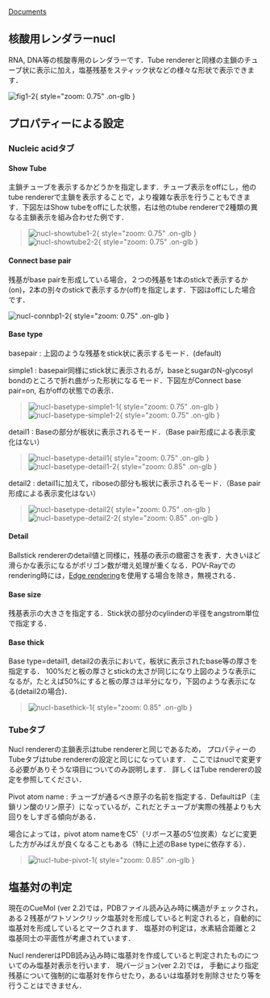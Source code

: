[Documents](../../Documents)

## 核酸用レンダラーnucl
RNA, DNA等の核酸専用のレンダラーです．Tube rendererと同様の主鎖のチューブ状に表示に加え，塩基残基をスティック状などの様々な形状で表示できます．


![fig1-2](../../assets/images/cuemol2/NARenderer/fig1-2.png){ style="zoom: 0.75" .on-glb }


## プロパティーによる設定

### Nucleic acidタブ

#### Show Tube
主鎖チューブを表示するかどうかを指定します．チューブ表示をoffにし，他のtube rendererで主鎖を表示することで，より複雑な表示を行うこともできます．下図左はShow tubeをoffにした状態，右は他のtube rendererで2種類の異なる主鎖表示を組み合わせた例です．

> ![nucl-showtube1-2](../../assets/images/cuemol2/NARenderer/nucl-showtube1-2.png){ style="zoom: 0.75" .on-glb } ![nucl-showtube2-2](../../assets/images/cuemol2/NARenderer/nucl-showtube2-2.png){ style="zoom: 0.75" .on-glb }

#### Connect base pair
残基がbase pairを形成している場合，２つの残基を1本のstickで表示するか(on)，2本の別々のstickで表示するか(off)を指定します．下図はoffにした場合です．

![nucl-connbp1-2](../../assets/images/cuemol2/NARenderer/nucl-connbp1-2.png){ style="zoom: 0.75" .on-glb }


#### Base type
basepair
:   上図のような残基をstick状に表示するモード．(default)

simple1
:   basepair同様にstick状に表示されるが，baseとsugarのN-glycosyl bondのところで折れ曲がった形状になるモード．下図左がConnect base pair=on, 右がoffの状態での表示．<br />


>![nucl-basetype-simple1-1](../../assets/images/cuemol2/NARenderer/nucl-basetype-simple1-1.png){ style="zoom: 0.75" .on-glb } ![nucl-basetype-simple1-2](../../assets/images/cuemol2/NARenderer/nucl-basetype-simple1-2.png){ style="zoom: 0.75" .on-glb }

detail1
:   Baseの部分が板状に表示されるモード．（Base pair形成による表示変化はない）<br />


>![nucl-basetype-detail1](../../assets/images/cuemol2/NARenderer/nucl-basetype-detail1.png){ style="zoom: 0.75" .on-glb } ![nucl-basetype-detail1-2](../../assets/images/cuemol2/NARenderer/nucl-basetype-detail1-2.png){ style="zoom: 0.85" .on-glb }

detail2
:   detail1に加えて，riboseの部分も板状に表示されるモード．（Base pair形成による表示変化はない）<br />


>![nucl-basetype-detail2](../../assets/images/cuemol2/NARenderer/nucl-basetype-detail2.png){ style="zoom: 0.75" .on-glb } ![nucl-basetype-detail2-2](../../assets/images/cuemol2/NARenderer/nucl-basetype-detail2-2.png){ style="zoom: 0.85" .on-glb }

#### Detail
Ballstick rendererのdetail値と同様に，残基の表示の緻密さを表す．大きいほど滑らかな表示になるがポリゴン数が増え処理が重くなる．POV-Rayでのrendering時には，[Edge rendering](../../cuemol2/EdgeLines)を使用する場合を除き，無視される．

#### Base size
残基表示の大きさを指定する．Stick状の部分のcylinderの半径をangstrom単位で指定する．

#### Base thick
Base type=detail1, detail2の表示において，板状に表示されたbase等の厚さを指定する．
100%だと板の厚さとstickの太さが同じになり上図のような表示になるが，たとえば50%にすると板の厚さは半分になり，下図のような表示になる(detail2の場合)．

>![nucl-basethick-1](../../assets/images/cuemol2/NARenderer/nucl-basethick-1.png){ style="zoom: 0.85" .on-glb }

### Tubeタブ
Nucl rendererの主鎖表示はtube rendererと同じであるため，
プロパティーのTubeタブはtube rendererの設定と同じになっています．
ここではnuclで変更する必要がありそうな項目についてのみ説明します．
詳しくはTube rendererの設定を参照してください．

Pivot atom name
:   チューブが通るべき原子の名前を指定する．DefaultはP（主鎖リン酸のリン原子）になっているが，これだとチューブが実際の残基よりも大回りをしすぎる傾向がある．

場合によっては，pivot atom nameをC5'（リボース基の5'位炭素）などに変更した方がみばえが良くなることもある（特に上述のBase typeに依存する）．

> ![nucl-tube-pivot-1](../../assets/images/cuemol2/NARenderer/nucl-tube-pivot-1.png){ style="zoom: 0.85" .on-glb }
## 塩基対の判定
現在のCueMol (ver 2.2)では，PDBファイル読み込み時に構造がチェックされ，
ある２残基がワトソンクリック塩基対を形成していると判定されると，自動的に塩基対を形成しているとマークされます．
塩基対の判定は，水素結合距離と２塩基同士の平面性が考慮されています．

Nucl rendererはPDB読み込み時に塩基対を作成していると判定されたものについてのみ塩基対表示を行います．
現バージョン(ver 2.2)では，
手動により指定残基について強制的に塩基対を作らせたり，あるいは塩基対を削除させたり等を行うことはできません．